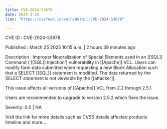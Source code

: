 ```yaml
---
title: CVE-2024-53678
date: 2025-3-25
lien: "https://cvefeed.io/vuln/detail/CVE-2024-53678"

---
```


CVE ID : CVE-2024-53678

Published :  March 25
2025
10:15 a.m. | 2 hours
39 minutes ago

Description : Improper Neutralization of Special Elements used in an [[SQL]] Command ('[[SQL]] Injection') vulnerability in [[Apache]] VCL. Users can modify form data submitted when requesting a new Block Allocation such that a SELECT [[SQL]] statement is modified. The data returned by the SELECT statement is not viewable by the [[attacker]].

This issue affects all versions of [[Apache]] VCL from 2.2 through 2.5.1.

Users are recommended to upgrade to version 2.5.2
which fixes the issue.

Severity: 0.0 | NA

Visit the link for more details
such as CVSS details
affected products
timeline
and more...
